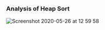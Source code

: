 ### Analysis of Heap Sort
![Screenshot 2020-05-26 at 12 59 58](https://user-images.githubusercontent.com/26361028/82872534-d0f2e200-9f50-11ea-93f6-120bc0cb5b58.png)
